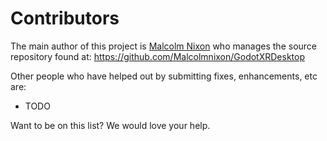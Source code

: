 Contributors
============

The main author of this project is [Malcolm Nixon](https://github.com/Malcolmnixon) who manages the source repository found at:
https://github.com/Malcolmnixon/GodotXRDesktop

Other people who have helped out by submitting fixes, enhancements, etc are:

- TODO

Want to be on this list? We would love your help.
